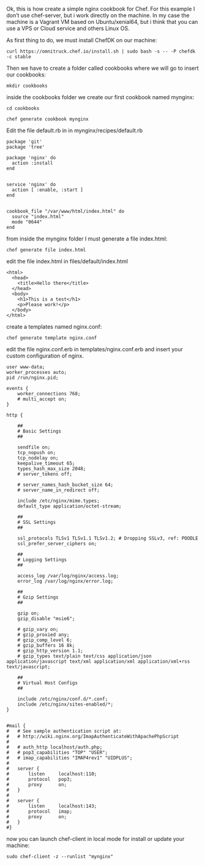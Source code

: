 Ok, this is how create a simple nginx cookbook for Chef.
For this example I don’t use chef-server, but i work directly on the machine. In my case the machine is a Vagrant VM based on Ubuntu/xenial64, but i think that you can use a VPS or Cloud service and others Linux OS.

As first thing to do, we must install ChefDK on our machine:

```
curl https://omnitruck.chef.io/install.sh | sudo bash -s -- -P chefdk -c stable
```

Then we have to create a folder called cookbooks where we will go to insert our cookbooks:
```
mkdir cookbooks
```

inside the cookbooks folder we create our first cookbook named mynginx:
```
cd cookbooks
```
```
chef generate cookbook mynginx
```

Edit the file default.rb in in mynginx/recipes/default.rb
```
package 'git'
package 'tree'

package 'nginx' do
  action :install
end


service 'nginx' do
  action [ :enable, :start ]
end


cookbook_file "/var/www/html/index.html" do
  source "index.html"
  mode "0644"
end
```

from inside the mynginx folder I must generate a file index.html:
```
chef generate file index.html
```

edit the file index.html in files/default/index.html
```
<html>
  <head>
    <title>Hello there</title>
  </head>
  <body>
    <h1>This is a test</h1>
    <p>Please work!</p>
  </body>
</html>
```

create a templates named nginx.conf:
```
chef generate template nginx.conf
```

edit the file nginx.conf.erb in templates/nginx.conf.erb and insert your custom configuration of nginx.
```
user www-data;
worker_processes auto;
pid /run/nginx.pid;

events {
	worker_connections 768;
	# multi_accept on;
}

http {

	##
	# Basic Settings
	##

	sendfile on;
	tcp_nopush on;
	tcp_nodelay on;
	keepalive_timeout 65;
	types_hash_max_size 2048;
	# server_tokens off;

	# server_names_hash_bucket_size 64;
	# server_name_in_redirect off;

	include /etc/nginx/mime.types;
	default_type application/octet-stream;

	##
	# SSL Settings
	##

	ssl_protocols TLSv1 TLSv1.1 TLSv1.2; # Dropping SSLv3, ref: POODLE
	ssl_prefer_server_ciphers on;

	##
	# Logging Settings
	##

	access_log /var/log/nginx/access.log;
	error_log /var/log/nginx/error.log;

	##
	# Gzip Settings
	##

	gzip on;
	gzip_disable "msie6";

	# gzip_vary on;
	# gzip_proxied any;
	# gzip_comp_level 6;
	# gzip_buffers 16 8k;
	# gzip_http_version 1.1;
	# gzip_types text/plain text/css application/json application/javascript text/xml application/xml application/xml+rss text/javascript;

	##
	# Virtual Host Configs
	##

	include /etc/nginx/conf.d/*.conf;
	include /etc/nginx/sites-enabled/*;
}


#mail {
#	# See sample authentication script at:
#	# http://wiki.nginx.org/ImapAuthenticateWithApachePhpScript
# 
#	# auth_http localhost/auth.php;
#	# pop3_capabilities "TOP" "USER";
#	# imap_capabilities "IMAP4rev1" "UIDPLUS";
# 
#	server {
#		listen     localhost:110;
#		protocol   pop3;
#		proxy      on;
#	}
# 
#	server {
#		listen     localhost:143;
#		protocol   imap;
#		proxy      on;
#	}
#}
```  
now you can launch chef-client in local mode for install or update your machine:
```
sudo chef-client -z --runlist "mynginx"
```
